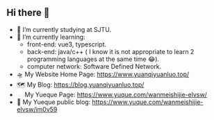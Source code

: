 ## Hi there 👋

<!--
**wdmhswj/wdmhswj** is a ✨ _special_ ✨ repository because its `README.md` (this file) appears on your GitHub profile.

Here are some ideas to get you started:
-->
- 🔭 I’m currently studying at SJTU.
- 🌱 I’m currently learning:
  - front-end: vue3, typescript.
  - back-end: java/c++ ( I know it is not appropriate to learn 2 programming languages at the same time 😂).
  - computer network: Software Defined Network.
- 🛸 My Website Home Page:  https://www.yuanqiyuanluo.top/
- 🗺️ My Blog: https://blog.yuanqiyuanluo.top/
-  <img src="https://avatars.githubusercontent.com/u/34602419?s=200&v=4" width="14px">  My Yueque Page: https://www.yuque.com/wanmeishijie-elvsw/
  -  📄 My Yueque public blog: https://www.yuque.com/wanmeishijie-elvsw/im0v59
<!--
- 👯 I’m looking to collaborate on ...
- 🤔 I’m looking for help with ...
- 💬 Ask me about ...
- 📫 How to reach me: ...
- 😄 Pronouns: ...
- ⚡ Fun fact: ...
-->
